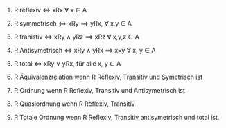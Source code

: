1. R reflexiv  $\iff$ xRx $\forall$ x $\in$ A
2. R symmetrisch $\iff$ xRy $\implies$ yRx, $\forall$ x,y $\in$ A
3. R tranistiv $\iff$ xRy $\land$ yRz  $\implies$ xRz $\forall$ x,y,z  $\in$ A
4. R Antisymetrisch $\iff$ xRy $\land$ yRx  $\implies$ x=y $\forall$ x, y $\in$ A
5. R total $\iff$ xRy $\lor$ yRx, für alle x, y $\in$ A

1. R Äquivalenzrelation wenn R Reflexiv, Transitiv und Symetrisch ist
2. R Ordnung wenn R Reflexiv, Transitiv und Antisymetrisch ist
3. R Quasiordnung wenn R Reflexiv, Transitiv
4. R Totale Ordnung wenn R Reflexiv, Transitiv antisymetrisch und total ist.
